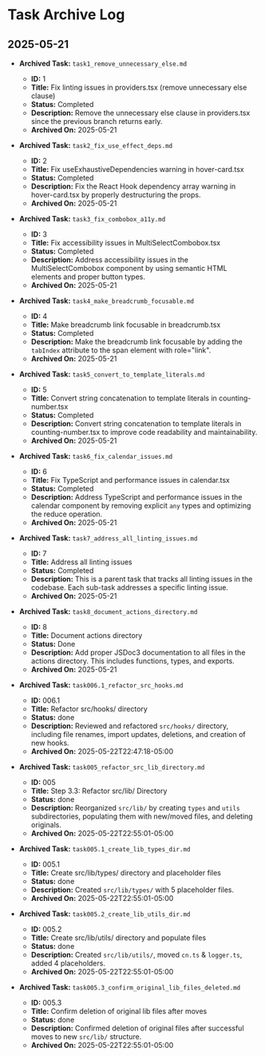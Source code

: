 # Task Archive Log 

## 2025-05-21

- **Archived Task:** `task1_remove_unnecessary_else.md`
  - **ID:** 1
  - **Title:** Fix linting issues in providers.tsx (remove unnecessary else clause)
  - **Status:** Completed
  - **Description:** Remove the unnecessary else clause in providers.tsx since the previous branch returns early.
  - **Archived On:** 2025-05-21

- **Archived Task:** `task2_fix_use_effect_deps.md`
  - **ID:** 2
  - **Title:** Fix useExhaustiveDependencies warning in hover-card.tsx
  - **Status:** Completed
  - **Description:** Fix the React Hook dependency array warning in hover-card.tsx by properly destructuring the props.
  - **Archived On:** 2025-05-21

- **Archived Task:** `task3_fix_combobox_a11y.md`
  - **ID:** 3
  - **Title:** Fix accessibility issues in MultiSelectCombobox.tsx
  - **Status:** Completed
  - **Description:** Address accessibility issues in the MultiSelectCombobox component by using semantic HTML elements and proper button types.
  - **Archived On:** 2025-05-21

- **Archived Task:** `task4_make_breadcrumb_focusable.md`
  - **ID:** 4
  - **Title:** Make breadcrumb link focusable in breadcrumb.tsx
  - **Status:** Completed
  - **Description:** Make the breadcrumb link focusable by adding the `tabIndex` attribute to the span element with role="link".
  - **Archived On:** 2025-05-21

- **Archived Task:** `task5_convert_to_template_literals.md`
  - **ID:** 5
  - **Title:** Convert string concatenation to template literals in counting-number.tsx
  - **Status:** Completed
  - **Description:** Convert string concatenation to template literals in counting-number.tsx to improve code readability and maintainability.
  - **Archived On:** 2025-05-21

- **Archived Task:** `task6_fix_calendar_issues.md`
  - **ID:** 6
  - **Title:** Fix TypeScript and performance issues in calendar.tsx
  - **Status:** Completed
  - **Description:** Address TypeScript and performance issues in the calendar component by removing explicit `any` types and optimizing the reduce operation.
  - **Archived On:** 2025-05-21

- **Archived Task:** `task7_address_all_linting_issues.md`
  - **ID:** 7
  - **Title:** Address all linting issues
  - **Status:** Completed
  - **Description:** This is a parent task that tracks all linting issues in the codebase. Each sub-task addresses a specific linting issue.
  - **Archived On:** 2025-05-21

- **Archived Task:** `task8_document_actions_directory.md`
  - **ID:** 8
  - **Title:** Document actions directory
  - **Status:** Done
  - **Description:** Add proper JSDoc3 documentation to all files in the actions directory. This includes functions, types, and exports.
  - **Archived On:** 2025-05-21 

- **Archived Task:** `task006.1_refactor_src_hooks.md`
  - **ID:** 006.1
  - **Title:** Refactor src/hooks/ directory
  - **Status:** done
  - **Description:** Reviewed and refactored `src/hooks/` directory, including file renames, import updates, deletions, and creation of new hooks.
  - **Archived On:** 2025-05-22T22:47:18-05:00

- **Archived Task:** `task005_refactor_src_lib_directory.md`
  - **ID:** 005
  - **Title:** Step 3.3: Refactor src/lib/ Directory
  - **Status:** done
  - **Description:** Reorganized `src/lib/` by creating `types` and `utils` subdirectories, populating them with new/moved files, and deleting originals.
  - **Archived On:** 2025-05-22T22:55:01-05:00

- **Archived Task:** `task005.1_create_lib_types_dir.md`
  - **ID:** 005.1
  - **Title:** Create src/lib/types/ directory and placeholder files
  - **Status:** done
  - **Description:** Created `src/lib/types/` with 5 placeholder files.
  - **Archived On:** 2025-05-22T22:55:01-05:00

- **Archived Task:** `task005.2_create_lib_utils_dir.md`
  - **ID:** 005.2
  - **Title:** Create src/lib/utils/ directory and populate files
  - **Status:** done
  - **Description:** Created `src/lib/utils/`, moved `cn.ts` & `logger.ts`, added 4 placeholders.
  - **Archived On:** 2025-05-22T22:55:01-05:00

- **Archived Task:** `task005.3_confirm_original_lib_files_deleted.md`
  - **ID:** 005.3
  - **Title:** Confirm deletion of original lib files after moves
  - **Status:** done
  - **Description:** Confirmed deletion of original files after successful moves to new `src/lib/` structure.
  - **Archived On:** 2025-05-22T22:55:01-05:00